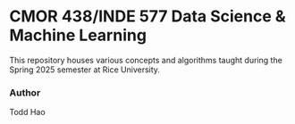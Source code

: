 # CMOR 438/INDE 577 Data Science & Machine Learning

This repository houses various concepts and algorithms taught during the Spring 2025 semester at Rice University.




### Author
Todd Hao